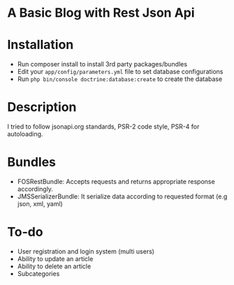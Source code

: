A Basic Blog with Rest Json Api
==================

# Installation
* Run composer install to install 3rd party packages/bundles
* Edit your `app/config/parameters.yml` file to set database configurations
* Run `php bin/console doctrine:database:create` to create the database

# Description
I tried to follow jsonapi.org standards, PSR-2 code style, PSR-4 for autoloading.

# Bundles
* FOSRestBundle: Accepts requests and returns appropriate response accordingly.
* JMSSerializerBundle: It serialize data according to requested format (e.g json, xml, yaml)

# To-do
* User registration and login system (multi users)
* Ability to update an article
* Ability to delete an article
* Subcategories